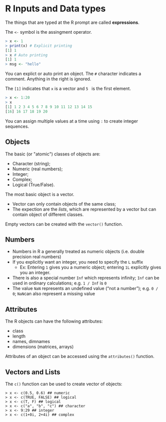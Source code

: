 # R Inputs and Data types

The things that are typed at the R prompt are called **expressions**.

The `<-` symbol is the assingment operator.

```r
> x <- 1
> print(x) # Explicit printing
[1] 1
> x # Auto printing 
[1] 1
> msg <- "hello" 
```
You can explict or auto print an object. The `#` character indicates a comment. Anything in the right is ignored.

The `[1]` indicates that `x` is a vector and `5 ` is the first element.

```r
> x <- 1:20
> x
[1] 1 2 3 4 5 6 7 8 9 10 11 12 13 14 15
[16] 16 17 18 19 20
```
You can assign multiple values at a time using `:` to create integer sequences.

## Objects

The basic (or "atomic") classes of objects are:
- Character (string);
- Numeric (real numbers);
- Integer;
- Complex;
- Logical (True/False).

The most basic object is a vector.
- Vector can only contain objects of the same class;
- The expection are the *lists*, which are represented by a vector but can contain object of different classes.

Empty vectors can be created with  the `vector()` function.

## Numbers
- Numbers in R a generally treated as numeric objects (i.e. double precision real numbers)
- If you explicitly want an integer, you need to specify the `L` suffix
	+ Ex: Entering `1` gives you a numeric object; entering `1L` explicitly gives you an integer.
- There is also a special number `Inf` which represents infinity; `Inf` can be used in ordinary calculations; e.g. `1 / Inf` is `0`
- The value `NaN` represents an undefined value (“not a number”); e.g. `0 / 0`; `NaN`can also represent a missing value

## Attributes

The R objects can have the following attributes:
- class
- length
- names, dimnames
- dimensions (matrices, arrays)

Attributes of an object can be accessed using the `attributes()` function.

## Vectors and Lists

The `c()` function can be used to create vector of objects:
```
> x <- c(0.5, 0.6) ## numeric
> x <- c(TRUE, FALSE) ## logical
> x <- c(T, F) ## logical
> x <- c("a", "b", "c") ## character
> x <- 9:29 ## integer
> x <- c(1+0i, 2+4i) ## complex
```
<!--stackedit_data:
eyJoaXN0b3J5IjpbMjM5NjAyNDcxXX0=
-->